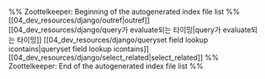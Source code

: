%% Zoottelkeeper: Beginning of the autogenerated index file list  %%
 [[04_dev_resources/django/outref|outref]]
 [[04_dev_resources/django/query가 evaluate되는 타이밍|query가 evaluate되는 타이밍]]
 [[04_dev_resources/django/queryset  field lookup icontains|queryset  field lookup icontains]]
 [[04_dev_resources/django/select_related|select_related]]
%% Zoottelkeeper: End of the autogenerated index file list  %%
